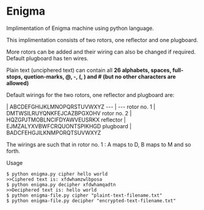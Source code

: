 # Enigma


Implimentation of Enigma machine using python language.

This implimentation consists of two rotors, one reflector and one plugboard.

More rotors can be added and their wiring can also be changed if required. Default plugboard has ten wires.

Plain text (unciphered text) can contain all **26 alphabets, spaces, full-stops, quetion-marks, @, -, (, ) and # (but no other characters are allowed)**

Default wirings for the two rotors, one reflector and plugboard are:

 | ABCDEFGHIJKLMNOPQRSTUVWXYZ 
  --- | --- 
rotor no. 1 | DMTWSILRUYQNKFEJCAZBPGXOHV 
rotor no. 2 | HQZGPJTMOBLNCIFDYAWVEUSRKX 
reflector | EJMZALYXVBWFCRQUONTSPIKHGD 
plugboard | BADCFEHGJILKNMPORQTSUVWXYZ 

The wirings are such that in rotor no. 1 : A maps to D, B maps to M and so forth.


Usage
```shell
$ python enigma.py cipher hello world
>>Ciphered text is: xfdwhamzwlbposa
$ python enigma.py decipher xfdwhamqadtn
>>Deciphered text is: hello world
$ python enigma-file.py cipher "plaint-text-filename.txt"
$ python enigma-file.py decipher "encrypted-text-filename.txt"
```
